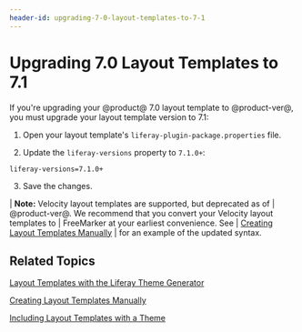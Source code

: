 ```yaml
---
header-id: upgrading-7-0-layout-templates-to-7-1
---
```


# Upgrading 7.0 Layout Templates to 7.1

If you're upgrading your @product@ 7.0 layout template to @product-ver@, you 
must upgrade your layout template version to 7.1: 

1.  Open your layout template's `liferay-plugin-package.properties` file.

2.  Update the `liferay-versions` property to `7.1.0+`:

```properties
liferay-versions=7.1.0+
```

3.  Save the changes.

| **Note:** Velocity layout templates are supported, but deprecated as of
| @product-ver@. We recommend that you convert your Velocity layout templates to
| FreeMarker at your earliest convenience. See
| [Creating Layout Templates Manually](/docs/7-1/tutorials/-/knowledge_base/t/creating-layout-templates-manually#anatomy)
| for an example of the updated syntax.

## Related Topics

[Layout Templates with the Liferay Theme Generator](/docs/7-1/tutorials/-/knowledge_base/t/creating-layout-templates-with-the-themes-generator)

[Creating Layout Templates Manually](/docs/7-1/tutorials/-/knowledge_base/t/creating-layout-templates-manually)

[Including Layout Templates with a Theme](/docs/7-1/tutorials/-/knowledge_base/t/including-layout-templates-with-a-theme)
